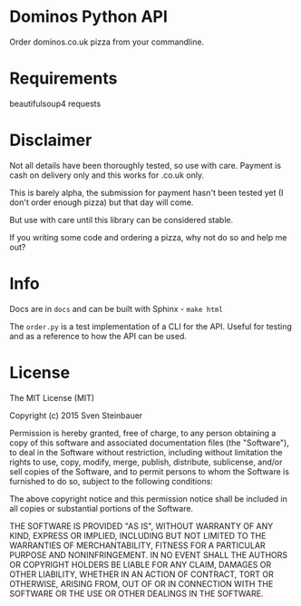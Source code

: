 Dominos Python API
==================

Order dominos.co.uk pizza from your commandline.

Requirements
============
beautifulsoup4
requests

Disclaimer
==========

Not all details have been thoroughly tested, so use with care. Payment is
cash on delivery only and this works for .co.uk only.

This is barely alpha, the submission for payment hasn't been tested yet
(I don't order enough pizza) but that day will come.

But use with care until this library can be considered stable.

If you writing some code and ordering a pizza, why not do so and help me out?

Info
====

Docs are in `docs` and can be built with Sphinx - `make html` 

The `order.py` is a test implementation of a CLI for the API. Useful for testing
and as a reference to how the API can be used.

License
=======

The MIT License (MIT)

Copyright (c) 2015 Sven Steinbauer

Permission is hereby granted, free of charge, to any person obtaining a copy
of this software and associated documentation files (the "Software"), to deal
in the Software without restriction, including without limitation the rights
to use, copy, modify, merge, publish, distribute, sublicense, and/or sell
copies of the Software, and to permit persons to whom the Software is
furnished to do so, subject to the following conditions:

The above copyright notice and this permission notice shall be included in
all copies or substantial portions of the Software.

THE SOFTWARE IS PROVIDED "AS IS", WITHOUT WARRANTY OF ANY KIND, EXPRESS OR
IMPLIED, INCLUDING BUT NOT LIMITED TO THE WARRANTIES OF MERCHANTABILITY,
FITNESS FOR A PARTICULAR PURPOSE AND NONINFRINGEMENT. IN NO EVENT SHALL THE
AUTHORS OR COPYRIGHT HOLDERS BE LIABLE FOR ANY CLAIM, DAMAGES OR OTHER
LIABILITY, WHETHER IN AN ACTION OF CONTRACT, TORT OR OTHERWISE, ARISING FROM,
OUT OF OR IN CONNECTION WITH THE SOFTWARE OR THE USE OR OTHER DEALINGS IN
THE SOFTWARE.
